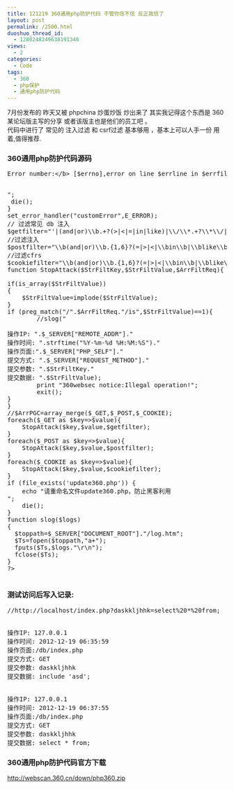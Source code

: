 ```yaml
---
title: 121219 360通用php防护代码 不管你信不信 反正我信了
layout: post
permalink: /2500.html
duoshuo_thread_id:
  - 1280248249638191348
views:
  - 2
categories:
  - Code
tags:
  - 360
  - php保护
  - 通用php防护代码
---
```

7月份发布的 昨天又被 phpchina 炒蛋炒饭 炒出来了 其实我记得这个东西是 360某论坛版主写的分享 或者该版主也是他们的员工吧 。  
代码中进行了 常见的 注入过滤 和 csrf过滤 基本够用 ，基本上可以人手一份 用着,值得推荐.

### 360通用php防护代码源码

<pre lang="php"><?php

//Code By Safe3 
function customError($errno, $errstr, $errfile, $errline)
{ 
 echo "<b>Error number:&lt;/b> [$errno],error on line $errline in $errfile

<br />";
 die();
}
set_error_handler("customError",E_ERROR);
// 过滤常见 db 注入
$getfilter="'|(and|or)\\b.+?(>|&lt;|=|in|like)|\\/\\*.+?\\*\\/|&lt;\\s*script\\b|\\bEXEC\\b|UNION.+?SELECT|UPDATE.+?SET|INSERT\\s+INTO.+?VALUES|(SELECT|DELETE).+?FROM|(CREATE|ALTER|DROP|TRUNCATE)\\s+(TABLE|DATABASE)";
//过滤注入 
$postfilter="\\b(and|or)\\b.{1,6}?(=|>|&lt;|\\bin\\b|\\blike\\b)|\\/\\*.+?\\*\\/|&lt;\\s*script\\b|\\bEXEC\\b|UNION.+?SELECT|UPDATE.+?SET|INSERT\\s+INTO.+?VALUES|(SELECT|DELETE).+?FROM|(CREATE|ALTER|DROP|TRUNCATE)\\s+(TABLE|DATABASE)";
//过滤cfrs
$cookiefilter="\\b(and|or)\\b.{1,6}?(=|>|&lt;|\\bin\\b|\\blike\\b)|\\/\\*.+?\\*\\/|&lt;\\s*script\\b|\\bEXEC\\b|UNION.+?SELECT|UPDATE.+?SET|INSERT\\s+INTO.+?VALUES|(SELECT|DELETE).+?FROM|(CREATE|ALTER|DROP|TRUNCATE)\\s+(TABLE|DATABASE)";
function StopAttack($StrFiltKey,$StrFiltValue,$ArrFiltReq){  

if(is_array($StrFiltValue))
{
    $StrFiltValue=implode($StrFiltValue);
}  
if (preg_match("/".$ArrFiltReq."/is",$StrFiltValue)==1){   
        //slog("<br /><br />操作IP: ".$_SERVER["REMOTE_ADDR"]."<br />操作时间: ".strftime("%Y-%m-%d %H:%M:%S")."<br />操作页面:".$_SERVER["PHP_SELF"]."<br />提交方式: ".$_SERVER["REQUEST_METHOD"]."<br />提交参数: ".$StrFiltKey."<br />提交数据: ".$StrFiltValue);
        print "360websec notice:Illegal operation!";
        exit();
}      
}  
//$ArrPGC=array_merge($_GET,$_POST,$_COOKIE);
foreach($_GET as $key=>$value){ 
	StopAttack($key,$value,$getfilter);
}
foreach($_POST as $key=>$value){ 
	StopAttack($key,$value,$postfilter);
}
foreach($_COOKIE as $key=>$value){ 
	StopAttack($key,$value,$cookiefilter);
}
if (file_exists('update360.php')) {
	echo "请重命名文件update360.php，防止黑客利用<br />";
    die();
}
function slog($logs)
{
  $toppath=$_SERVER["DOCUMENT_ROOT"]."/log.htm";
  $Ts=fopen($toppath,"a+");
  fputs($Ts,$logs."\r\n");
  fclose($Ts);
}
?>

</pre>

### 测试访问后写入记录:

<pre lang="html">//http://localhost/index.php?daskkljhhk=select%20*%20from;
<br /><br />操作IP: 127.0.0.1<br />操作时间: 2012-12-19 06:35:59<br />操作页面:/db/index.php<br />提交方式: GET<br />提交参数: daskkljhhk<br />提交数据: include 'asd';
<br /><br />操作IP: 127.0.0.1<br />操作时间: 2012-12-19 06:37:55<br />操作页面:/db/index.php<br />提交方式: GET<br />提交参数: daskkljhhk<br />提交数据: select * from;
</pre>

### 360通用php防护代码官方下载

http://webscan.360.cn/down/php360.zip